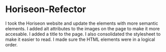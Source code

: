 # Horiseon-Refector

I took the Horiseon website and update the elements with more semantic elements. I added alt attributes to the images on the page to make it more accesable. I added a title to the page. I also consolidated the stylesheet to make it easier to read. I made sure the HTML elements were in a logical order.

